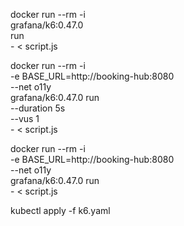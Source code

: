 docker run --rm -i \
    grafana/k6:0.47.0 \
    run \
    - < script.js

docker run --rm -i \
    -e BASE_URL=http://booking-hub:8080 \
    --net o11y \
    grafana/k6:0.47.0 run  \
    --duration 5s \
    --vus 1 \
    - < script.js

docker run --rm -i \
    -e BASE_URL=http://booking-hub:8080 \
    --net o11y \
    grafana/k6:0.47.0 run  \
    - < script.js

kubectl apply -f k6.yaml